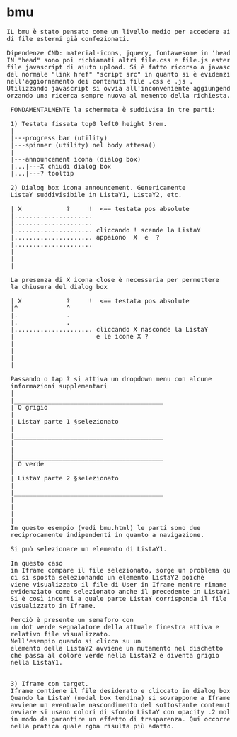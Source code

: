 # bmu
<pre>
IL bmu è stato pensato come un livello medio per accedere ai contenuti 
di file esterni già confezionati.

Dipendenze CND: material-icons, jquery, fontawesome in 'head'.
IN "head" sono poi richiamati altri file.css e file.js esterni tramite 
file javascript di aiuto upload. Si è fatto ricorso a javascript invece 
del normale "link href" "script src" in quanto si è evidenziato un problema 
nell'aggiornamento dei contenuti file .css e .js . 
Utilizzando javascript si ovvia all'inconveniente aggiungendo ?numero_random 
orzando una ricerca sempre nuova al memento della richiesta.
  
 FONDAMENTALMENTE la schermata è suddivisa in tre parti:
 
 1) Testata fissata top0 left0 height 3rem.
 |
 |---progress bar (utility)
 |---spinner (utility) nel body attesa()
 |
 |---announcement icona (dialog box)
 |...|---X chiudi dialog box
 |...|---? tooltip
 
 2) Dialog box icona announcement. Genericamente
 ListaY suddivisibile in ListaY1, ListaY2, etc.
 
 | X            ?     !  <== testata pos absolute
 |.....................
 |.....................
 |..................... cliccando ! scende la ListaY
 |..................... appaiono  X  e  ?
 |.....................
 |
 |
 |
 
 La presenza di X icona close è necessaria per permettere
 la chiusura del dialog box
 
 | X            ?     !  <== testata pos absolute
 |^             ^
 |.             .
 |.             .       
 |..................... cliccando X nasconde la ListaY
 |                      e le icone X ?
 |
 |
 |
 |

 Passando o tap ? si attiva un dropdown menu con alcune 
 informazioni supplementari
 |
 |________________________________________
 | O grigio
 |
 | ListaY parte 1 §selezionato
 |
 |________________________________________
 |
 |
 |________________________________________
 | O verde
 |
 | ListaY parte 2 §selezionato
 |
 |________________________________________
 |
 |
 |
 |
 In questo esempio (vedi bmu.html) le parti sono due
 reciprocamente indipendenti in quanto a navigazione.
 
 Si può selezionare un elemento di ListaY1. 
 
 In questo caso
 in Iframe compare il file selezionato, sorge un problema quando
 ci si sposta selezionando un elemento ListaY2 poichè
 viene visualizzato il file di User in Iframe mentre rimane
 evidenziato come selezionato anche il precedente in ListaY1.
 Si è così incerti a quale parte ListaY corrisponda il file 
 visualizzato in Iframe. 
 
 Perciò è presente un semaforo con
 un dot verde segnalatore della attuale finestra attiva e
 relativo file visualizzato. 
 Nell'esempio quando si clicca su un
 elemento della ListaY2 avviene un mutamento nel dischetto
 che passa al colore verde nella ListaY2 e diventa grigio
 nella ListaY1.
 
 
 3) Iframe con target.
 Iframe contiene il file desiderato e cliccato in dialog box ListaY
 Quando la ListaY (modal box tendina) si sovrappone a Iframe
 avviene un eventuale nascondimento del sottostante contenuto per
 ovviare si usano colori di sfondo ListaY con opacity .2 molto bassa
 in modo da garantire un effetto di trasparenza. Qui occorre vedere
 nella pratica quale rgba risulta più adatto.
 
 
 
</pre>
